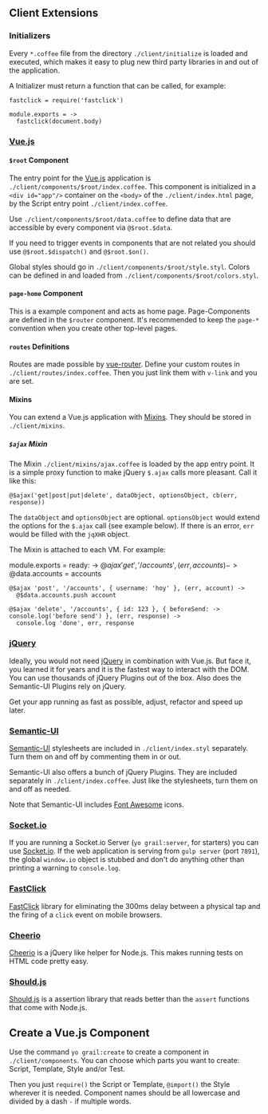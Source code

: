 ## Client Extensions

### Initializers

Every `*.coffee` file from the directory `./client/initialize` is loaded and
executed, which makes it easy to plug new third party libraries in and out of
the application.

A Initializer must return a function that can be called, for example:

    fastclick = require('fastclick')

    module.exports = ->
      fastclick(document.body)


### [Vue.js](http://vuejs.org/guide/)

#### `$root` Component

The entry point for the [Vue.js](http://vuejs.org/guide/) application is
`./client/components/$root/index.coffee`. This component is initialized in a
`<div id="app"/>` container on the `<body>` of the `./client/index.html` page,
by the Script entry point `./client/index.coffee`.

Use `./client/components/$root/data.coffee` to define data that are accessible
by every component via `@$root.$data`.

If you need to trigger events in components that are not related you should use
`@$root.$dispatch()` and `@$root.$on()`.

Global styles should go in `./client/components/$root/style.styl`. Colors can
be defined in and loaded from `./client/components/$root/colors.styl`.

#### `page-home` Component

This is a example component and acts as home page. Page-Components are defined
in the `$router` component. It's recommended to keep the `page-*` convention
when you create other top-level pages.

#### `routes` Definitions

Routes are made possible by [vue-router](https://github.com/vuejs/vue-router/).
Define your custom routes in `./client/routes/index.coffee`. Then you just link
them with `v-link` and you are set.

#### Mixins

You can extend a Vue.js application with
[Mixins](http://vuejs.org/guide/mixins.html). They should be stored in
`./client/mixins`.

##### `$ajax` Mixin

The Mixin `./client/mixins/ajax.coffee` is loaded by the app entry point. It is
a simple proxy function to make jQuery `$.ajax` calls more pleasant. Call it
like this:

    @$ajax('get|post|put|delete', dataObject, optionsObject, cb(err, response))

The `dataObject` and `optionsObject` are optional. `optionsObject` would extend
the options for the `$.ajax` call (see example below). If there is an error,
`err` would be filled with the `jqXHR` object.

The Mixin is attached to each VM. For example:

module.exports =
  ready: ->
    @$ajax 'get', '/accounts', (err, accounts) ->
      @$data.accounts = accounts

    @$ajax 'post', '/accounts', { username: 'hoy' }, (err, account) ->
      @$data.accounts.push account

    @$ajax 'delete', '/accounts', { id: 123 }, { beforeSend: -> console.log('before send') }, (err, response) ->
      console.log 'done', err, response


### [jQuery](https://jquery.com/)

Ideally, you would not need [jQuery](https://jquery.com/) in combination with
Vue.js. But face it, you learned it for years and it is the fastest way to
interact with the DOM. You can use thousands of jQuery Plugins out of the box.
Also does the Semantic-UI Plugins rely on jQuery.

Get your app running as fast as possible, adjust, refactor and speed up later.

### [Semantic-UI](http://semantic-ui.com/)

[Semantic-UI](http://semantic-ui.com/) stylesheets are included in
`./client/index.styl` separately. Turn them on and off by commenting them in or
out.

Semantic-UI also offers a bunch of jQuery Plugins. They are included separately
in `./client/index.coffee`. Just like the stylesheets, turn them on and off as
needed.

Note that Semantic-UI includes
[Font Awesome](http://semantic-ui.com/elements/icon.html) icons.

### [Socket.io](http://socket.io/docs/)

If you are running a Socket.io Server (`yo grail:server`, for starters) you can
use [Socket.io](http://socket.io/docs/). If the web application is serving from
`gulp server` (port `7891`), the global `window.io` object is stubbed and don't
do anything other than printing a warning to `console.log`.

### [FastClick](https://github.com/ftlabs/fastclick)

[FastClick](https://github.com/ftlabs/fastclick) library for eliminating the
300ms delay between a physical tap and the firing of a `click` event on mobile
browsers.

### [Cheerio](https://github.com/cheeriojs/cheerio)

[Cheerio](https://github.com/cheeriojs/cheerio) is a jQuery like helper for
Node.js. This makes running tests on HTML code pretty easy.

### [Should.js](https://github.com/visionmedia/should.js/)

[Should.js](https://github.com/visionmedia/should.js/) is a assertion library
that reads better than the `assert` functions that come with Node.js.


## Create a Vue.js Component

Use the command `yo grail:create` to create a component in
`./client/components`. You can choose which parts you want to create: Script,
Template, Style and/or Test.

Then you just `require()` the Script or Template, `@import()` the Style wherever
it is needed. Component names should be all lowercase and divided by a dash `-`
if multiple words.
